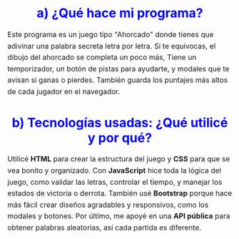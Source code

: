 
<h1 style="font-weight: bold; color: blue; text-align: center;">a) ¿Qué hace mi programa?</h1>

<p style="font-size: 16px; line-height: 1.6;">
Este programa es un juego tipo "Ahorcado" donde tienes que adivinar una palabra secreta letra por letra. 
Si te equivocas, el dibujo del ahorcado se completa un poco más, Tiene un temporizador, 
un botón de pistas para ayudarte, y modales que te avisan si ganas o pierdes. También guarda los puntajes 
más altos de cada jugador en el navegador.
</p>

<h1 style="font-weight: bold; color: blue; text-align: center;">b) Tecnologías usadas: ¿Qué utilicé y por qué?</h1>

<p style="font-size: 16px; line-height: 1.6;">
Utilicé <b>HTML</b> para crear la estructura del juego y <b>CSS</b> para que se vea bonito y organizado. 
Con <b>JavaScript</b> hice toda la lógica del juego, como validar las letras, controlar el tiempo, y manejar 
los estados de victoria o derrota. También usé <b>Bootstrap</b> porque hace más fácil crear diseños agradables y responsivos, 
como los modales y botones. Por último, me apoyé en una <b>API pública</b> para obtener palabras aleatorias, 
así cada partida es diferente.
</p>
